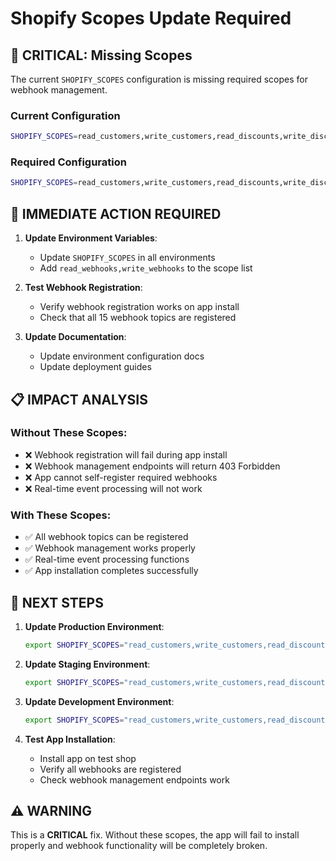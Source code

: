 # Shopify Scopes Update Required

## 🚨 **CRITICAL: Missing Scopes**

The current `SHOPIFY_SCOPES` configuration is missing required scopes for webhook management.

### Current Configuration
```bash
SHOPIFY_SCOPES=read_customers,write_customers,read_discounts,write_discounts,read_orders,read_inventory,read_checkouts
```

### Required Configuration
```bash
SHOPIFY_SCOPES=read_customers,write_customers,read_discounts,write_discounts,read_orders,read_inventory,read_checkouts,read_webhooks,write_webhooks
```

## 🔧 **IMMEDIATE ACTION REQUIRED**

1. **Update Environment Variables**:
   - Update `SHOPIFY_SCOPES` in all environments
   - Add `read_webhooks,write_webhooks` to the scope list

2. **Test Webhook Registration**:
   - Verify webhook registration works on app install
   - Check that all 15 webhook topics are registered

3. **Update Documentation**:
   - Update environment configuration docs
   - Update deployment guides

## 📋 **IMPACT ANALYSIS**

### Without These Scopes:
- ❌ Webhook registration will fail during app install
- ❌ Webhook management endpoints will return 403 Forbidden
- ❌ App cannot self-register required webhooks
- ❌ Real-time event processing will not work

### With These Scopes:
- ✅ All webhook topics can be registered
- ✅ Webhook management works properly
- ✅ Real-time event processing functions
- ✅ App installation completes successfully

## 🎯 **NEXT STEPS**

1. **Update Production Environment**:
   ```bash
   export SHOPIFY_SCOPES="read_customers,write_customers,read_discounts,write_discounts,read_orders,read_inventory,read_checkouts,read_webhooks,write_webhooks"
   ```

2. **Update Staging Environment**:
   ```bash
   export SHOPIFY_SCOPES="read_customers,write_customers,read_discounts,write_discounts,read_orders,read_inventory,read_checkouts,read_webhooks,write_webhooks"
   ```

3. **Update Development Environment**:
   ```bash
   export SHOPIFY_SCOPES="read_customers,write_customers,read_discounts,write_discounts,read_orders,read_inventory,read_checkouts,read_webhooks,write_webhooks"
   ```

4. **Test App Installation**:
   - Install app on test shop
   - Verify all webhooks are registered
   - Check webhook management endpoints work

## ⚠️ **WARNING**

This is a **CRITICAL** fix. Without these scopes, the app will fail to install properly and webhook functionality will be completely broken.
